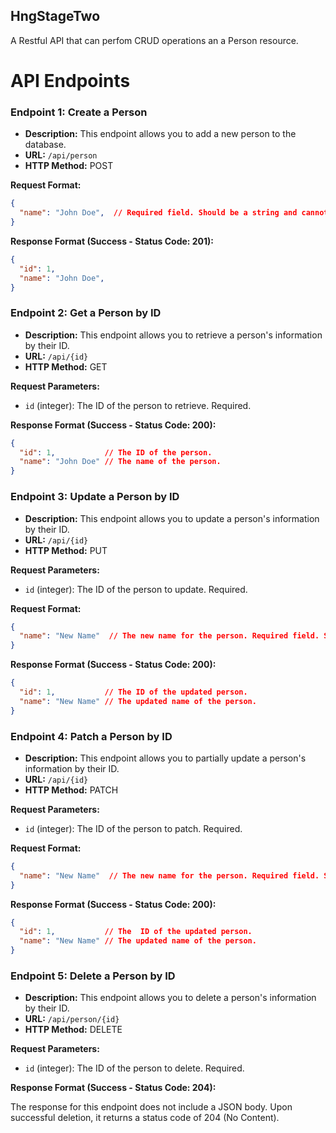 ## HngStageTwo
A Restful API that can perfom CRUD operations an a Person resource.

# API Endpoints

### Endpoint 1: Create a Person

- **Description:** This endpoint allows you to add a new person to the database.
- **URL:** `/api/person`
- **HTTP Method:** POST

**Request Format:**
```json
{
  "name": "John Doe",  // Required field. Should be a string and cannot be blank.
}
```

**Response Format (Success - Status Code: 201):**

```json
{
  "id": 1,
  "name": "John Doe",
}
```


### Endpoint 2: Get a Person by ID

- **Description:** This endpoint allows you to retrieve a person's information by their ID.
- **URL:** `/api/{id}`
- **HTTP Method:** GET

**Request Parameters:**

- `id` (integer): The ID of the person to retrieve. Required.

**Response Format (Success - Status Code: 200):**

```json
{
  "id": 1,           // The ID of the person.
  "name": "John Doe" // The name of the person.
}
```


### Endpoint 3: Update a Person by ID

- **Description:** This endpoint allows you to update a person's information by their ID.
- **URL:** `/api/{id}`
- **HTTP Method:** PUT

**Request Parameters:**

- `id` (integer): The ID of the person to update. Required.
  
**Request Format:**

```json
{
  "name": "New Name"  // The new name for the person. Required field. Should be a string and cannot be blank.
}
```
**Response Format (Success - Status Code: 200):**

```json
{
  "id": 1,           // The ID of the updated person.
  "name": "New Name" // The updated name of the person.
}
```



### Endpoint 4: Patch a Person by ID

- **Description:** This endpoint allows you to partially update a person's information by their ID.
- **URL:** `/api/{id}`
- **HTTP Method:** PATCH

**Request Parameters:**

- `id` (integer): The ID of the person to patch. Required.
  
**Request Format:**

```json
{
  "name": "New Name"  // The new name for the person. Required field. Should be a string and cannot be blank.
}
```
**Response Format (Success - Status Code: 200):**

```json
{
  "id": 1,           // The  ID of the updated person.
  "name": "New Name" // The updated name of the person.
}
```

### Endpoint 5: Delete a Person by ID

- **Description:** This endpoint allows you to delete a person's information by their ID.
- **URL:** `/api/person/{id}`
- **HTTP Method:** DELETE

**Request Parameters:**

- `id` (integer): The ID of the person to delete. Required.

**Response Format (Success - Status Code: 204):**

The response for this endpoint does not include a JSON body. Upon successful deletion, it returns a status code of 204 (No Content).









